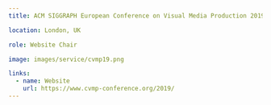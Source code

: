 ```yaml
---
title: ACM SIGGRAPH European Conference on Visual Media Production 2019

location: London, UK

role: Website Chair

image: images/service/cvmp19.png

links:
  - name: Website
    url: https://www.cvmp-conference.org/2019/
---
```




